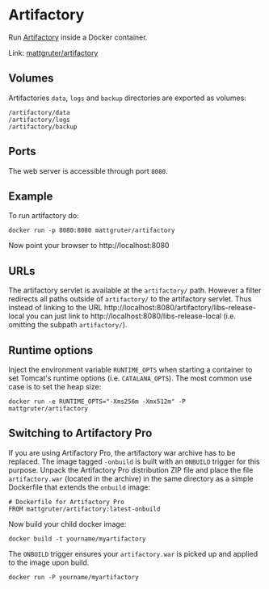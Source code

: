# Artifactory

Run [Artifactory](http://www.jfrog.com/home/v_artifactory_opensource_overview) inside a Docker container.

Link: [mattgruter/artifactory](https://registry.hub.docker.com/u/mattgruter/artifactory/)


## Volumes
Artifactories `data`, `logs` and `backup` directories are exported as volumes:

    /artifactory/data
    /artifactory/logs
    /artifactory/backup

## Ports
The web server is accessible through port `8080`.

## Example
To run artifactory do:

    docker run -p 8080:8080 mattgruter/artifactory

Now point your browser to http://localhost:8080


## URLs
The artifactory servlet is available at the `artifactory/` path. However a filter redirects all paths outside of `artifactory/` to the artifactory servlet. Thus instead of linking to the URL http://localhost:8080/artifactory/libs-release-local you can just link to http://localhost:8080/libs-release-local (i.e. omitting the subpath `artifactory/`).

## Runtime options
Inject the environment variable `RUNTIME_OPTS` when starting a container to set Tomcat's runtime options (i.e. `CATALANA_OPTS`). The most common use case is to set the heap size:

    docker run -e RUNTIME_OPTS="-Xms256m -Xmx512m" -P mattgruter/artifactory

## Switching to Artifactory Pro
If you are using Artifactory Pro, the artifactory war archive has to be replaced. The image tagged `-onbuild` is built with an `ONBUILD` trigger for this purpose. Unpack the Artifactory Pro distribution ZIP file and place the file `artifactory.war` (located in the archive) in the same directory as a simple Dockerfile that extends the `onbuild` image:

    # Dockerfile for Artifactory Pro
    FROM mattgruter/artifactory:latest-onbuild

Now build your child docker image:

    docker build -t yourname/myartifactory

The `ONBUILD` trigger ensures your `artifactory.war` is picked up and applied to the image upon build.

    docker run -P yourname/myartifactory
